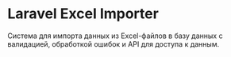 # Laravel Excel Importer

Система для импорта данных из Excel-файлов в базу данных с валидацией, обработкой ошибок и API для доступа к данным.